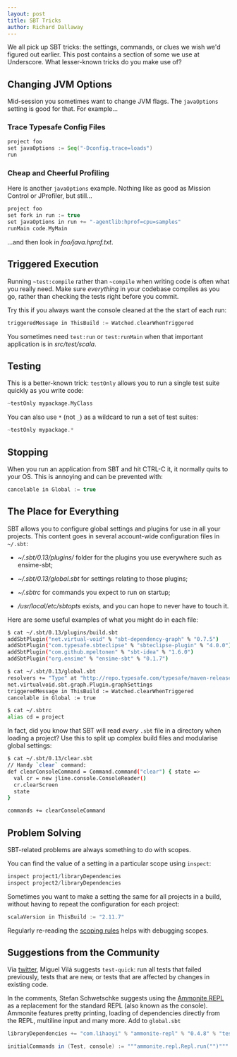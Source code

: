 ```yaml
---
layout: post
title: SBT Tricks
author: Richard Dallaway
---
```


We all pick up SBT tricks: the settings, commands, or clues we wish we'd figured out earlier.
This post contains a section of some we use at Underscore.
What lesser-known tricks do you make use of?

<!-- break -->

## Changing JVM Options

Mid-session you sometimes want to change JVM flags.
The `javaOptions` setting is good for that. For example...

### Trace Typesafe Config Files

~~~ scala
project foo
set javaOptions := Seq("-Dconfig.trace=loads")
run
~~~

### Cheap and Cheerful Profiling

Here is another `javaOptions` example.
Nothing like as good as Mission Control or JProfiler, but still...

~~~ scala
project foo
set fork in run := true
set javaOptions in run += "-agentlib:hprof=cpu=samples"
runMain code.MyMain
~~~

...and then look in _foo/java.hprof.txt_.

## Triggered Execution

Running `~test:compile` rather than `~compile` when writing code is often what you really need.
Make sure *everything* in your codebase compiles as you go,
rather than checking the tests right before you commit.

Try this if you always want the console cleaned at the the start of each run:

~~~ scala
triggeredMessage in ThisBuild := Watched.clearWhenTriggered
~~~

You sometimes need `test:run` or `test:runMain` when that important application is in _src/test/scala_.

## Testing

This is a better-known trick: `testOnly` allows you to run a single test suite quickly as you write code:

~~~ scala
~testOnly mypackage.MyClass
~~~

You can also use `*` (not `_`) as a wildcard to run a set of test suites:

~~~ scala
~testOnly mypackage.*
~~~

## Stopping

When you run an application from SBT and hit CTRL-C it, it normally quits to your OS. This is annoying and can be prevented with:

~~~ scala
cancelable in Global := true
~~~

##  The Place for Everything

SBT allows you to configure global settings and plugins for use in all your projects.
This content goes in several account-wide configuration files in `~/.sbt`:

* _~/.sbt/0.13/plugins/_ folder for the plugins you use everywhere such as ensime-sbt;

*  _~/.sbt/0.13/global.sbt_ for settings relating to those plugins;

* _~/.sbtrc_ for commands you expect to run on startup;

* _/usr/local/etc/sbtopts_ exists, and you can hope to never have to touch it.

Here are some useful examples of what you might do in each file:

~~~ bash
$ cat ~/.sbt/0.13/plugins/build.sbt
addSbtPlugin("net.virtual-void" % "sbt-dependency-graph" % "0.7.5")
addSbtPlugin("com.typesafe.sbteclipse" % "sbteclipse-plugin" % "4.0.0")
addSbtPlugin("com.github.mpeltonen" % "sbt-idea" % "1.6.0")
addSbtPlugin("org.ensime" % "ensime-sbt" % "0.1.7")

$ cat ~/.sbt/0.13/global.sbt
resolvers += "Type" at "http://repo.typesafe.com/typesafe/maven-releases"
net.virtualvoid.sbt.graph.Plugin.graphSettings
triggeredMessage in ThisBuild := Watched.clearWhenTriggered
cancelable in Global := true

$ cat ~/.sbtrc
alias cd = project
~~~

In fact, did you know that SBT will read *every* `.sbt` file in a directory when loading a project?
Use this to split up complex build files and modularise global settings:

~~~ bash
$ cat ~/.sbt/0.13/clear.sbt
// Handy `clear` command:
def clearConsoleCommand = Command.command("clear") { state =>
  val cr = new jline.console.ConsoleReader()
  cr.clearScreen
  state
}

commands += clearConsoleCommand
~~~

## Problem Solving

SBT-related problems are always something to do with scopes.

You can find the value of a setting in a particular scope using `inspect`:

~~~ scala
inspect project1/libraryDependencies
inspect project2/libraryDependencies
~~~

Sometimes you want to make a setting the same for all projects in a build, without having to repeat the configuration for each project:

~~~ scala
scalaVersion in ThisBuild := "2.11.7"
~~~

Regularly re-reading the [scoping rules](http://www.scala-sbt.org/release/tutorial/Scopes.html) helps with debugging scopes.

## Suggestions from the Community

Via [twitter](https://twitter.com/mglvl/status/663784551966224384), Miguel Vilá suggests `test-quick`: run all tests that failed previously, tests that are new, or tests that are affected by changes in existing code.

In the comments, Stefan Schwetschke suggests using the [Ammonite REPL][ammonite] as a replacement for the standard REPL (also known as the console). Ammonite features pretty printing, loading of dependencies directly from the REPL, multiline input and many more. Add to `global.sbt`

~~~ scala
libraryDependencies += "com.lihaoyi" % "ammonite-repl" % "0.4.8" % "test" cross CrossVersion.full

initialCommands in (Test, console) := """ammonite.repl.Repl.run("")"""
~~~

[ammonite]: http://lihaoyi.github.io/Ammonite/
